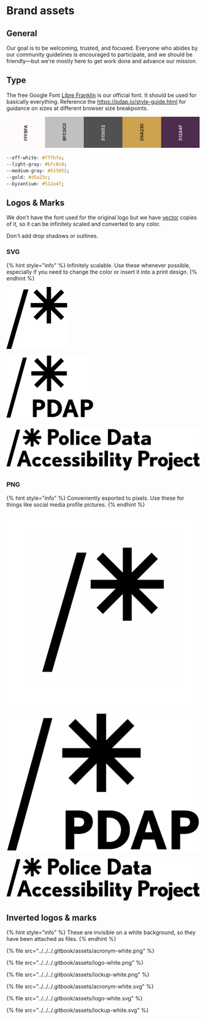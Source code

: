 # Brand assets

## General

Our goal is to be welcoming, trusted, and focused. Everyone who abides by our community guidelines is encouraged to participate, and we should be friendly—but we're mostly here to get work done and advance our mission.

## Type

The free Google Font [Libre Franklin](https://fonts.google.com/specimen/Libre+Franklin) is our official font. It should be used for basically everything. Reference the https://pdap.io/style-guide.html for guidance on sizes at different browser size breakpoints.

![](../../../.gitbook/assets/screen-shot-2021-06-09-at-10.36.55-pm.png)

```css
--off-white: #fffbfa;
--light-gray: #bfc0c0;
--medium-gray: #515052;
--gold: #d5a23c;
--byzantium: #512a4f;
```

## Logos & Marks

We don't have the font used for the original logo but we have [vector](https://www.google.com/search?q=vector+vs+pixel) copies of it, so it can be infinitely scaled and converted to any color.

Don't add drop shadows or outlines.

### SVG

{% hint style="info" %}
Infinitely scalable. Use these whenever possible, especially if you need to change the color or insert it into a print design.
{% endhint %}

![logo.svg](<../../../.gitbook/assets/logo (1).svg>)

![acronym.svg](<../../../.gitbook/assets/acronym (1) (1) (1) (1) (1).svg>)

![lockup.svg](<../../../.gitbook/assets/lockup (1) (1) (1) (2).svg>)

### PNG

{% hint style="info" %}
Conveniently exported to pixels. Use these for things like social media profile pictures.
{% endhint %}

![logo.png (extra space added for circle crops)](<../../../.gitbook/assets/logo-space (1) (1) (1) (1).png>)

![acronym.png](../../../.gitbook/assets/acronym.png)

![lockup.png](../../../.gitbook/assets/lockup.png)

## Inverted logos & marks

{% hint style="info" %}
These are invisible on a white background, so they have been attached as files.
{% endhint %}

{% file src="../../../.gitbook/assets/acronym-white.png" %}

{% file src="../../../.gitbook/assets/logo-white.png" %}

{% file src="../../../.gitbook/assets/lockup-white.png" %}

{% file src="../../../.gitbook/assets/acronym-white.svg" %}

{% file src="../../../.gitbook/assets/logo-white.svg" %}

{% file src="../../../.gitbook/assets/lockup-white.svg" %}

